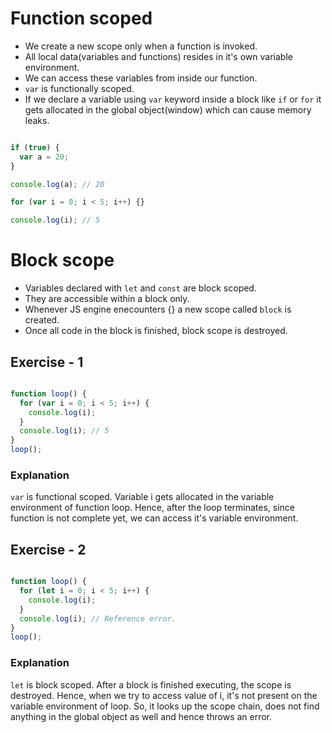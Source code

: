 # Function scoped

- We create a new scope only when a function is invoked.
- All local data(variables and functions) resides in it's own variable environment.
- We can access these variables from inside our function.
- `var` is functionally scoped.
- If we declare a variable using `var` keyword inside a block like `if` or `for` it gets allocated in the global object(window) which can cause memory leaks.

``` javascript

if (true) {
  var a = 20;
}

console.log(a); // 20

for (var i = 0; i < 5; i++) {}

console.log(i); // 5

```

# Block scope

- Variables declared with `let` and `const` are block scoped.
- They are accessible within a block only.
- Whenever JS engine enecounters {} a new scope called `block` is created.
- Once all code in the block is finished, block scope is destroyed.

## Exercise - 1

``` javascript

function loop() {
  for (var i = 0; i < 5; i++) {
    console.log(i);
  }
  console.log(i); // 5
}
loop();

```

### Explanation

`var` is functional scoped. Variable i gets allocated in the variable environment of function loop. Hence, after the loop terminates, since function is not complete yet, we can access it's variable environment.


## Exercise - 2

``` javascript

function loop() {
  for (let i = 0; i < 5; i++) {
    console.log(i);
  }
  console.log(i); // Reference error.
}
loop();

```

### Explanation

`let` is block scoped. After a block is finished executing, the scope is destroyed. Hence, when we try to access value of i, it's not present on the variable environment of loop. So, it looks up the scope chain, does not find anything in the global object as well and hence throws an error.



